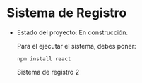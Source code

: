 <h1>Sistema de Registro</h1>


- Estado del proyecto: En construcción.

  Para el ejecutar el sistema, debes poner:

  ```npm install react```

  Sistema de registro 2
